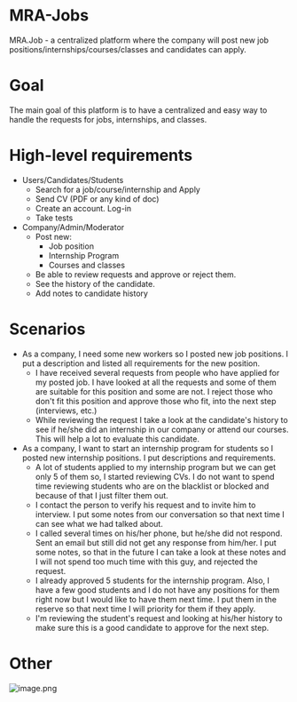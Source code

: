 # MRA-Jobs
MRA.Job - a centralized platform where the company will post new job positions/internships/courses/classes and candidates can apply. 

# Goal
The main goal of this platform is to have a centralized and easy way to handle the requests for jobs, internships, and classes. 

# High-level requirements
 - Users/Candidates/Students
   - Search for a job/course/internship and Apply
   - Send CV (PDF or any kind of doc)
   - Create an account. Log-in
   - Take tests
 - Company/Admin/Moderator
   -  Post new:
      - Job position
      - Internship Program
      - Courses and classes
   - Be able to review requests and approve or reject them.
   - See the history of the candidate.
   - Add notes to candidate history

# Scenarios
- As a company, I need some new workers so I posted new job positions. I put a description and listed all requirements for the new position. 
  - I have received several requests from people who have applied for my posted job. I have looked at all the requests and some of them are suitable for this position and some are not. I reject those who don't fit this position and approve those who fit, into the next step (interviews, etc.)
  - While reviewing the request I take a look at the candidate's history to see if he/she did an internship in our company or attend our courses. This will help a lot to evaluate this candidate.
- As a company, I want to start an internship program for students so I posted new internship positions. I put descriptions and requirements.
  - A lot of students applied to my internship program but we can get only 5 of them so, I started reviewing CVs. I do not want to spend time reviewing students who are on the blacklist or blocked and because of that I just filter them out.
  - I contact the person to verify his request and to invite him to interview. I put some notes from our conversation so that next time I can see what we had talked about.
  - I called several times on his/her phone, but he/she did not respond. Sent an email but still did not get any response from him/her. I put some notes, so that in the future I can take a look at these notes and I will not spend too much time with this guy, and rejected the request.
  - I already approved 5 students for the internship program. Also, I have a few good students and I do not have any positions for them right now but I would like to have them next time. I put them in the reserve so that next time I will priority for them if they apply.
  - I'm reviewing the student's request and looking at his/her history to make sure this is a good candidate to approve for the next step.  

# Other
![image.png](/.attachments/image-0d327bc9-4324-48ad-8fcc-2542b9cdb08d.png)
